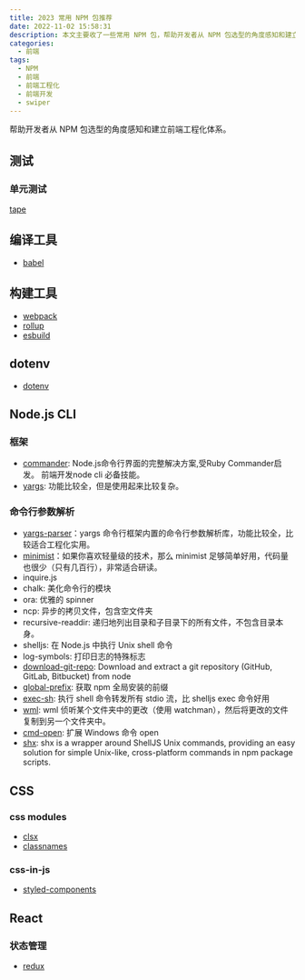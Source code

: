 ```yaml
---
title: 2023 常用 NPM 包推荐
date: 2022-11-02 15:58:31
description: 本文主要收了一些常用 NPM 包，帮助开发者从 NPM 包选型的角度感知和建立前端工程化体系。
categories:
  - 前端
tags:
  - NPM
  - 前端
  - 前端工程化
  - 前端开发
  - swiper
---
```


帮助开发者从 NPM 包选型的角度感知和建立前端工程化体系。

## 测试

### 单元测试

[tape][tape]

## 编译工具

- [babel][babel]

## 构建工具

- [webpack][webpack]
- [rollup][rollup]
- [esbuild][esbuild]

## dotenv

- [dotenv][dotenv]

##  Node.js CLI

### 框架

- [commander][commander]: Node.js命令行界面的完整解决方案,受Ruby Commander启发。 前端开发node cli 必备技能。
- [yargs][yargs]: 功能比较全，但是使用起来比较复杂。

### 命令行参数解析

- [yargs-parser][yargs-parser]：yargs 命令行框架内置的命令行参数解析库，功能比较全，比较适合工程化实用。
- [minimist][minimist]：如果你喜欢轻量级的技术，那么 minimist 足够简单好用，代码量也很少（只有几百行），非常适合研读。
- inquire.js
- chalk: 美化命令行的模块
- ora: 优雅的 spinner
- ncp: 异步的拷贝文件，包含空文件夹
- recursive-readdir: 递归地列出目录和子目录下的所有文件，不包含目录本身。
- shelljs: 在 Node.js 中执行 Unix shell 命令
- log-symbols: 打印日志的特殊标志
- [download-git-repo](https://www.npmjs.com/package/download-git-repo): Download and extract a git repository (GitHub, GitLab, Bitbucket) from node
- [global-prefix](https://www.npmjs.com/package/global-prefix): 获取 npm 全局安装的前缀
- [exec-sh](https://www.npmjs.com/package/exec-sh): 执行 shell 命令转发所有 stdio 流，比 shelljs exec 命令好用
- [wml](https://www.npmjs.com/package/wml): wml 侦听某个文件夹中的更改（使用 watchman），然后将更改的文件复制到另一个文件夹中。
- [cmd-open](https://blog.ihaiu.com/cmd-open/): 扩展 Windows 命令 open
- [shx](https://github.com/shelljs/shx): shx is a wrapper around ShellJS Unix commands, providing an easy solution for simple Unix-like, cross-platform commands in npm package scripts.

## CSS

### css modules

- [clsx][clsx]
- [classnames][classnames]

### css-in-js

- [styled-components][styled-components]

## React

### 状态管理

- [redux][redux]

[babel]: https://www.npmjs.com/package/babel
[clsx]: https://www.npmjs.com/package/clsx
[classnames]: https://www.npmjs.com/package/classnames
[commander]: https://www.npmjs.com/package/commander
[dotenv]: https://www.npmjs.com/package/dotenv
[esbuild]: https://www.npmjs.com/package/esbuild
[minimist]: https://www.npmjs.com/package/minimist
[webpack]: https://www.npmjs.com/package/webpack
[redux]: https://www.npmjs.com/package/redux
[rollup]: https://www.npmjs.com/package/rollup
[styled-components]: https://www.npmjs.com/package/styled-components
[tape]: https://www.npmjs.com/package/tape
[yargs]: https://www.npmjs.com/package/yargs
[yargs-parser]: https://www.npmjs.com/package/yargs-parser
[nyc]: https://www.npmjs.com/package/nyc

